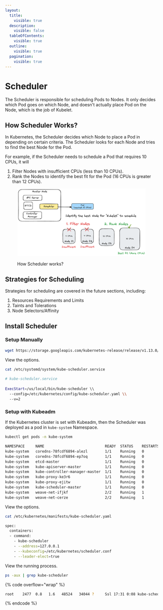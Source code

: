 ```yaml
---
layout:
  title:
    visible: true
  description:
    visible: false
  tableOfContents:
    visible: true
  outline:
    visible: true
  pagination:
    visible: true
---
```


# Scheduler

The Scheduler is responsible for scheduling Pods to Nodes. It only decides which Pod goes on which Node, and doesn't actually place Pod on the Node, which is the job of Kubelet.

## How Scheduler Works?

In Kubernetes, the Scheduler decides which Node to place a Pod in depending on certain criteria. The Scheduler looks for each Node and tries to find the best Node for the Pod.

For example, if the Scheduler needs to schedule a Pod that requires 10 CPUs, it will

1. Filter Nodes with insufficient CPUs (less than 10 CPUs).
2. Rank the Nodes to identify the best fit for the Pod (16 CPUs is greater than 12 CPUs).

<figure><img src="../.gitbook/assets/image (2).png" alt=""><figcaption><p>How Scheduler works?</p></figcaption></figure>

## Strategies for Scheduling

Strategies for scheduling are covered in the future sections, including:

1. Resources Requirements and Limits
2. Taints and Tolerations
3. Node Selectors/Affinity

## Install Scheduler

### Setup Manually

```sh
wget https://storage.googleapis.com/kubernetes-release/release/v1.13.0/bin/linux/amd64/kube-scheduler
```

View the options.

```sh
cat /etc/systemd/system/kube-scheduler.service
```

```sh
# kube-scheduler.service

ExecStart=/us/local/bin/kube-scheduler \\
  --config=/etc/kubernetes/config/kube-scheduler.yaml \\
  --v=2
```

### Setup with Kubeadm

If the Kubernetes cluster is set with Kubeadm, then the Scheduler was deployed as a pod in `kube-system` Namespace.

```sh
kubectl get pods -n kube-system
```

```sh
NAMESPACE     NAME                            READY  STATUS    RESTARTS   AGE
kube-system   coredns-78fcdf6894-alezl        1/1    Running   0          1h
kube-system   coredns-78fcdf6894-ep7oq        1/1    Running   0          1h
kube-system   etcd-master                     1/1    Running   0          1h
kube-system   kube-apiserver-master           1/1    Running   0          1h
kube-system   kube-controller-manager-master  1/1    Running   0          1h
kube-system   kube-proxy-ke3r6                1/1    Running   0          1h
kube-system   kube-proxy-ejitw                1/1    Running   0          1h
kube-system   kube-scheduler-master           1/1    Running   0          1h
kube-system   weave-net-ifjkf                 2/2    Running   1          1h
kube-system   weave-net-cerze                 2/2    Running   1          1h
```

View the options.

```sh
cat /etc/kubernetes/manifests/kube-scheduler.yaml
```

```sh
spec:
  containers:
  - command:
    - kube-scheduler
    - --address=127.0.0.1
    - --kubeconfig=/etc/kubernetes/scheduler.conf
    - --leader-elect=true
```

View the running process.

```sh
ps -aux | grep kube-scheduler
```

{% code overflow="wrap" %}
```sh
root    2477  0.8   1.6   48524   34044 ?     Ssl 17:31 0:08 kube-scheduler --address=127.0.0.1 --kubeconfig=/etc/kubernetes/scheduler.conf --leader-elect=true
```
{% endcode %}
